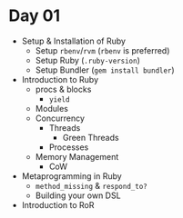 # Day 01

* Setup & Installation of Ruby
  * Setup `rbenv`/`rvm` (`rbenv` is preferred)
  * Setup Ruby (`.ruby-version`)
  * Setup Bundler (`gem install bundler`)
* Introduction to Ruby
  * procs & blocks
    * `yield`
  * Modules
  * Concurrency
    * Threads
      * Green Threads
    * Processes
  * Memory Management
    * CoW
* Metaprogramming in Ruby
  * `method_missing` & `respond_to?`
  * Building your own DSL
* Introduction to RoR
